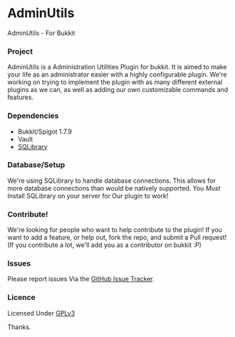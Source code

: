 AdminUtils
==========

AdminUtils - For Bukkit

### Project
AdminUtils is a Administration Utilities Plugin for bukkit. It is aimed to make your life as an administrator easier with
a highly configurable plugin. We're working on trying to implement the plugin with as many different external plugins as we can,
as well as adding our own customizable commands and features.

### Dependencies
* Bukkit/Spigot 1.7.9
* Vault
* [SQLibrary](http://dev.bukkit.org/bukkit-plugins/sqlibrary/)

### Database/Setup
We're using SQLibrary to handle database connections. This allows for more database connections than would be natively supported.
You *Must* Install SQLibrary on your server for Our plugin to work!

### Contribute!
We're looking for people who want to help contribute to the plugin! If you want to add a feature, or help out, fork the repo, and submit a Pull request! (If you contribute a lot, we'll add you as a contributor on bukkit :P)

### Issues
Please report issues Via the [GitHub Issue Tracker](https://github.com/Saes/AdminUtils/issues).

### Licence
Licensed Under [GPLv3](../master/LICENSE)

Thanks.

